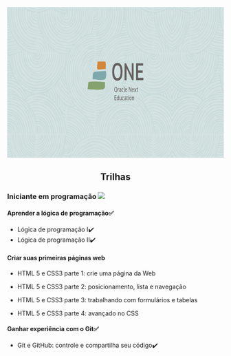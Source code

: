 <img src="src/capa.svg" alt="logo ONE"  width="1200" height="350"/>

 <strong><h2 align="center">Trilhas</h2></strong>

### Iniciante em programação ![](https://img.shields.io/badge/-Em_Andamento-yellow)

#### Aprender a lógica de programação:white_check_mark:

- Lógica de programação I:heavy_check_mark:
- Lógica de programação II:heavy_check_mark:

#### Criar suas primeiras páginas web

- HTML 5 e CSS3 parte 1: crie uma página da Web

- HTML 5 e CSS3 parte 2: posicionamento, lista e navegação

- HTML 5 e CSS3 parte 3: trabalhando com formulários e tabelas

- HTML 5 e CSS3 parte 4: avançado no CSS

#### Ganhar experiência com o Git:white_check_mark:

- Git e GitHub: controle e compartilha seu código:heavy_check_mark:

